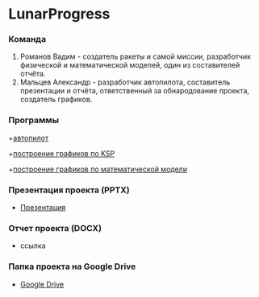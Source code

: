 # LunarProgress

### Команда
1. Романов Вадим - создатель ракеты и самой миссии, разработчик физической и математической моделей, один из составителей отчёта.
2. Мальцев Александр - разработчик автопилота, составитель презентации и отчёта, ответственный за обнародование проекта, создатель графиков.

### Программы
+[автопилот](https://github.com/SashaMaltsev/LunarProgress/blob/main/autopilot.py)

+[построение графиков по KSP](https://github.com/SashaMaltsev/LunarProgress/blob/main/graph_ksp.py)

+[построение графиков по математической модели](https://github.com/SashaMaltsev/LunarProgress/blob/main/physics.py)
### Презентация проекта (PPTX)
+ [Презентация](https://docs.google.com/presentation/d/1nRzvKo7noqS5evejEQEOvpS2gi6ix0pl/edit?usp=drive_link&ouid=115887621877627771001&rtpof=true&sd=true)
### Отчет проекта (DOCX)
+ ссылка 
### Папка проекта на Google Drive
+ [Google Drive](https://drive.google.com/drive/folders/1FRpyeyQMKuxFyXj6yKtuDrWT7YBAvzQ0?usp=drive_link)
